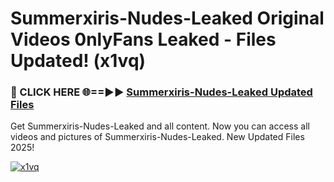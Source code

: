 # Summerxiris-Nudes-Leaked Original Videos 0nlyFans Leaked - Files Updated! (x1vq)

<h3>🔴 CLICK HERE 🌐==►► <a href="https://tinyurl.com/yc6ubb5a" rel="nofollow">Summerxiris-Nudes-Leaked Updated Files</a></h3>

Get Summerxiris-Nudes-Leaked and all content. Now you can access all videos and pictures of Summerxiris-Nudes-Leaked. New Updated Files 2025!

[![x1vq](https://i.imgur.com/7eu0CRL.gif)](https://tinyurl.com/yc6ubb5a)

